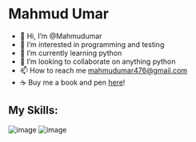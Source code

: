 # Mahmud Umar
- 👋 Hi, I’m @Mahmudumar
- 👀 I’m interested in programming and testing
- 🌱 I’m currently learning python
- 💞️ I’m looking to collaborate on anything python
- 📫 How to reach me mahmudumar476@gmail.com
- ☕ Buy me a book and pen [here](https://paystack.com/pay/supportMahmud)!


## My Skills:

![image](https://github.com/Mahmudumar/Mahmudumar/assets/90246975/1dde0db1-7790-48d8-9b25-0d64d5144670)
![image](https://github.com/Mahmudumar/Mahmudumar/assets/90246975/51e5d3ee-4a07-4df5-8897-6839c879c70f)



<!---
Mahmudumar/Mahmudumar is a ✨ special ✨ repository because its `README.md` (this file) appears on your GitHub profile.
You can click the Preview link to take a look at your changes.
--->
